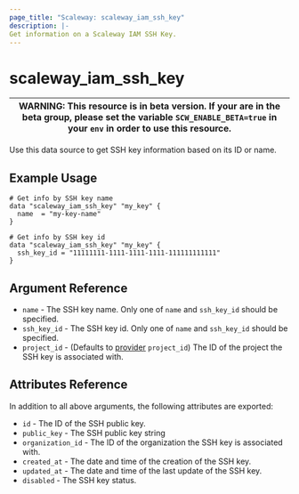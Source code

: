 ```yaml
---
page_title: "Scaleway: scaleway_iam_ssh_key"
description: |-
Get information on a Scaleway IAM SSH Key.
---
```


# scaleway_iam_ssh_key

| WARNING: This resource is in beta version. If your are in the beta group, please set the variable `SCW_ENABLE_BETA=true` in your `env` in order to use this resource. |
|-----------------------------------------------------------------------------------------------------------------------------------------------------------------------|

Use this data source to get SSH key information based on its ID or name.

## Example Usage

```hcl
# Get info by SSH key name
data "scaleway_iam_ssh_key" "my_key" {
  name  = "my-key-name"
}
 
# Get info by SSH key id
data "scaleway_iam_ssh_key" "my_key" {
  ssh_key_id = "11111111-1111-1111-1111-111111111111"
}
```

## Argument Reference

- `name` - The SSH key name. Only one of `name` and `ssh_key_id` should be specified.
- `ssh_key_id` - The SSH key id. Only one of `name` and `ssh_key_id` should be specified.
- `project_id` - (Defaults to [provider](../index.md#project_id) `project_id`) The ID of the project the SSH key is associated with.

## Attributes Reference

In addition to all above arguments, the following attributes are exported:

- `id` - The ID of the SSH public key.
- `public_key` - The SSH public key string
- `organization_id` - The ID of the organization the SSH key is associated with.
- `created_at` - The date and time of the creation of the SSH key.
- `updated_at` - The date and time of the last update of the SSH key.
- `disabled` - The SSH key status.